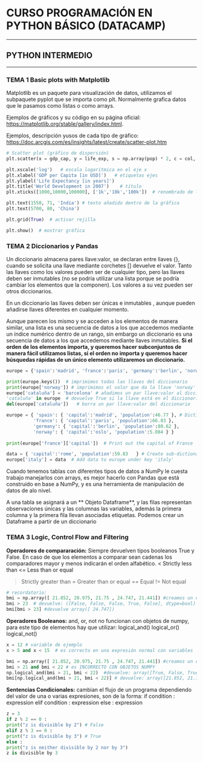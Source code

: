 # CURSO PROGRAMACIÓN EN PYTHON BÁSICO  (DATACAMP)

---
## PYTHON INTERMEDIO
---
### TEMA 1 Basic plots with Matplotlib

Matplotlib es un paquete para visualización de datos, utilizamos el subpaquete pyplot que se importa como plt. Normalmente grafica datos que le pasamos como listas o como arrays.

Ejemplos de gráficos y su código en su página oficial: https://matplotlib.org/stable/gallery/index.html.

Ejemplos, descripción yusos de cada tipo de gráfico: https://doc.arcgis.com/es/insights/latest/create/scatter-plot.htm



```PYTHON
# Scatter plot (gráfico de dispersión)
plt.scatter(x = gdp_cap, y = life_exp, s = np.array(pop) * 2, c = col, alpha = 0.8)

plt.xscale('log')   # escala logaritmica en el eje x
plt.xlabel('GDP per Capita [in USD]')   # etiquetas ejes
plt.ylabel('Life Expectancy [in years]')
plt.title('World Development in 2007')    # título
plt.xticks([1000,10000,100000], ['1k','10k','100k'])  # renombrado de los valores del eje x

plt.text(1550, 71, 'India') # texto añadido dentro de la gráfica
plt.text(5700, 80, 'China')

plt.grid(True)  # activar rejilla

plt.show()  # mostrar gráfica

```

### TEMA 2 Diccionarios y Pandas
 Un diccionario almacena pares llave:valor, se declaran entre llaves {}, cuando se solicita una llave mediante corchetes [] devuelve el valor. Tanto las llaves como los valores pueden ser de cualquier tipo, pero las llaves deben ser inmutables (no se podría utilizar una lista porque se podría cambiar los elementos que la componen). Los valores a su vez pueden ser otros diccionarios.
 
 En un diccionario las llaves deben ser únicas e inmutables , aunque pueden añadirse llaves diferentes en cualquier momento. 
 
Aunque parecen los mismo y se acceden a los elementos de manera similar, una lista es una secuencia de datos a los que accedemos mediante un índice numérico dentro de un rango, sin embargo un diccionario es una secuencia de datos a los que accedemos mediante llaves inmutables. **Si el orden de los elementos importa, y queremos hacer subconjuntos de manera fácil utilizamos listas, si el orden no importa y queremos hacer búsquedas rápidas de un único elemento utilizaremos un diccionario.**
 
 ```PYTHON
europe = {'spain':'madrid', 'france':'paris', 'germany':'berlin', 'norway':'oslo' }  # Definition of dictionary

print(europe.keys())  # imprimimos todas las llaves del diccionario
print(europe['norway']) # imprimimos el valor que da la llave 'norway'
europe['cataluña'] = 'barcelona' # añadimos un par llave:valor al diccionario europe (si existe previamente actualiza el valor)
'cataluña' in europe  # devuelve True si la llave está en el diccionario europe
del(europe['cataluña'])   # borra un par llave:valor del diccionario

europe = { 'spain': { 'capital':'madrid', 'population':46.77 }, # Dictionary of dictionaries
           'france': { 'capital':'paris', 'population':66.03 },
           'germany': { 'capital':'berlin', 'population':80.62 },
           'norway': { 'capital':'oslo', 'population':5.084 } }
           
print(europe['france']['capital'])  # Print out the capital of France

data = { 'capital':'rome', 'population':59.83   } # Create sub-dictionary data
europe['italy'] = data  # Add data to europe under key 'italy'

 ```
 Cuando tenemos tablas con diferentes tipos de datos a NumPy le cuesta trabajo manejarlos con arrays, es mejor hacerlo con Pandas que está construido en base a NumPy, y es una herramienta de manipulación de datos de alo nivel.
 
 A una tabla se asignará a un ** Objeto Dataframe**, y las filas representan observaciones únicas y las columnas las variables, además la primera columna y la primera fila llevan asociadas etiquetas. Podemos crear un Dataframe a partir de un diccionario
 
### TEMA 3 Logic, Control Flow and Filtering
**Operadores de compararación:** Siempre devuelven tipos booleanos True y False. En caso de que los elementos a comparar sean cadenas los comparadores mayor y menos indicarán el orden alfabético. 
< Strictly less than
<= Less than or equal
> Strictly greater than
>= Greater than or equal
== Equal
!= Not equal

```python
# recordatorio:
bmi = np.array([ 21.852, 20.975, 21.75 , 24.747, 21.441]) #creamos un objeto numpy
bmi > 23  # devuelve: ([False, False, False, True, False], dtype=bool)
bmi[bmi > 23] #devuelve array([ 24.747])
```

**Operadores Booleanos:** and, or, not no funcionan con objetos de numpy, para este tipo de elementos hay que utilizar:
logical_and()
logical_or()
logical_not()
```python
x = 12 # variable de ejemplo
x > 5 and x < 15  # es correcto en una expresión normal con variables

bmi = np.array([ 21.852, 20.975, 21.75 , 24.747, 21.441]) #creamos un objeto numpy
bmi > 21 and bmi < 22 # es INCORRECTO CON OBJETOS NUMPY
np.logical_and(bmi > 21, bmi < 22)  #devuelve: array([True, False, True, False, True], dtype=bool)
bmi[np.logical_and(bmi > 21, bmi < 22)] # devuelve: array([21.852, 21.75, 21.441])

```

**Sentencias Condicionales:** cambian el flujo de un programa dependiendo del valor de una o varias expresiones, son de la forma:
if condition :
expression
elif condition :
expression
else :
expression
```python
z = 3
if z % 2 == 0 :
print("z is divisible by 2") # False
elif z % 3 == 0 :
print("z is divisible by 3") # True
else :
print("z is neither divisible by 2 nor by 3")
z is divisible by 3
```


